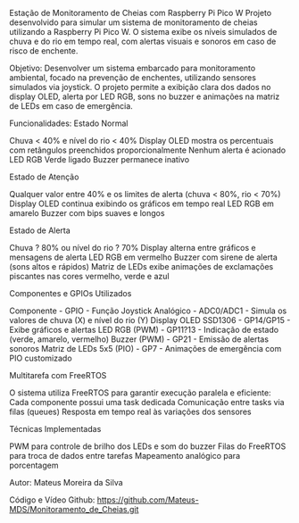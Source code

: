 Estação de Monitoramento de Cheias com Raspberry Pi Pico W
Projeto desenvolvido para simular um sistema de monitoramento de cheias utilizando a Raspberry Pi Pico W. O sistema exibe os níveis simulados de chuva e do rio em tempo real, com alertas visuais e sonoros em caso de risco de enchente.

Objetivo:
Desenvolver um sistema embarcado para monitoramento ambiental, focado na prevenção de enchentes, utilizando sensores simulados via joystick. O projeto permite a exibição clara dos dados no display OLED, alerta por LED RGB, sons no buzzer e animações na matriz de LEDs em caso de emergência.

Funcionalidades:
Estado Normal

Chuva < 40% e nível do rio < 40%
Display OLED mostra os percentuais com retângulos preenchidos proporcionalmente
Nenhum alerta é acionado
LED RGB Verde ligado
Buzzer permanece inativo

Estado de Atenção

Qualquer valor entre 40% e os limites de alerta (chuva < 80%, rio < 70%)
Display OLED continua exibindo os gráficos em tempo real
LED RGB em amarelo
Buzzer com bips suaves e longos

Estado de Alerta

Chuva ? 80% ou nível do rio ? 70%
Display alterna entre gráficos e mensagens de alerta
LED RGB em vermelho
Buzzer com sirene de alerta (sons altos e rápidos)
Matriz de LEDs exibe animações de exclamações piscantes nas cores vermelho, verde e azul

Componentes e GPIOs Utilizados

Componente - GPIO - Função
Joystick Analógico - ADC0/ADC1 - Simula os valores de chuva (X) e nível do rio (Y)
Display OLED SSD1306 - GP14/GP15 - Exibe gráficos e alertas
LED RGB (PWM) - GP11?13 - Indicação de estado (verde, amarelo, vermelho)
Buzzer (PWM) - GP21 - Emissão de alertas sonoros
Matriz de LEDs 5x5 (PIO) - GP7 - Animações de emergência com PIO customizado

Multitarefa com FreeRTOS

O sistema utiliza FreeRTOS para garantir execução paralela e eficiente:
Cada componente possui uma task dedicada
Comunicação entre tasks via filas (queues)
Resposta em tempo real às variações dos sensores

Técnicas Implementadas

PWM para controle de brilho dos LEDs e som do buzzer
Filas do FreeRTOS para troca de dados entre tarefas
Mapeamento analógico para porcentagem

Autor: Mateus Moreira da Silva

Código e Vídeo
Github: https://github.com/Mateus-MDS/Monitoramento_de_Cheias.git
